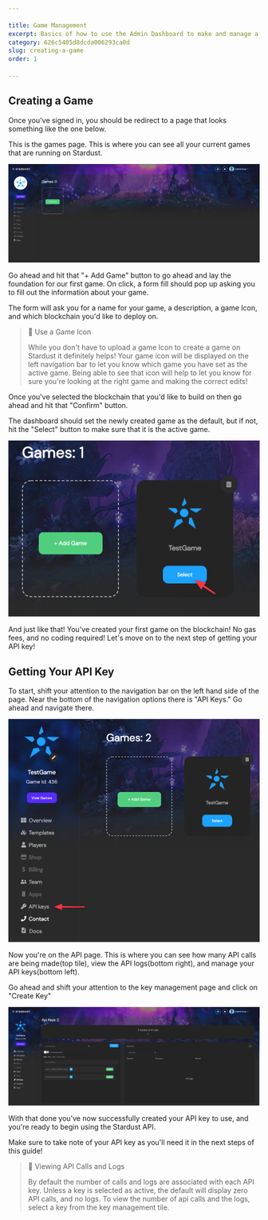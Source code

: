 ```yaml
---

title: Game Management
excerpt: Basics of how to use the Admin Dashboard to make and manage a game
category: 626c5405d8dcda006293ca0d
slug: creating-a-game
order: 1

---
```


## Creating a Game

Once you've signed in, you should be redirect to a page that looks something like the one below.

This is the games page. This is where you can see all your current games that are running on Stardust.

![Game's Page](../images/guides/game_management/Games_Page.png "Game's Page")

Go ahead and hit that "+ Add Game" button to go ahead and lay the foundation for our first game. On click, a form fill should pop up asking you to fill out the information about your game.

The form will ask you for a name for your game, a description, a game Icon, and which blockchain you'd like to deploy on.

> 📘 Use a Game Icon
> 
> While you don't have to upload a game Icon to create a game on Stardust it definitely helps! Your game icon will be displayed on the left navigation bar to let you know which game you have set as the active game. Being able to see that icon will help to let you know for sure you're looking at the right game and making the correct edits!


Once you've selected the blockchain that you'd like to build on then go ahead and hit that "Confirm" button.

The dashboard should set the newly created game as the default, but if not, hit the "Select" button to make sure that it is the active game.


![Select Game](../images/guides/game_management/Select_Game.png "Select Game")

And just like that! You've created your first game on the blockchain! No gas fees, and no coding required! Let's move on to the next step of getting your API key!

## Getting Your API Key

To start, shift your attention to the navigation bar on the left hand side of the page. Near the bottom of the navigation options there is "API Keys." Go ahead and navigate there.


![Navigation Bar](../images/guides/game_management/Nav_bar.png "Navigation Bar")

Now you're on the API page. This is where you can see how many API calls are being made(top tile), view the API logs(bottom right), and manage your API keys(bottom left).

Go ahead and shift your attention to the key management page and click on "Create Key"


![API Page](../images/guides/game_management/API_Page.png "API Page")

With that done you've now successfully created your API key to use, and you're ready to begin using the Stardust API.

Make sure to take note of your API key as you'll need it in the next steps of this guide!

> 📘 Viewing API Calls and Logs
> 
> By default the number of calls and logs are associated with each API key. Unless a key is selected as active, the default will display zero API calls, and no logs. To view the number of api calls and the logs, select a key from the key management tile. 

